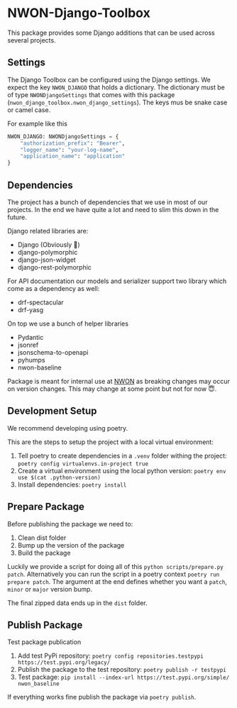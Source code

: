 # NWON-Django-Toolbox

This package provides some Django additions that can be used across several projects.

## Settings

The Django Toolbox can be configured using the Django settings. We expect the key `NWON_DJANGO` that holds a dictionary. The dictionary must be of type `NWONDjangoSettings` that comes with this package (`nwon_django_toolbox.nwon_django_settings`). The keys mus be snake case or camel case.

For example like this

```python
NWON_DJANGO: NWONDjangoSettings = {
    "authorization_prefix": "Bearer",
    "logger_name": "your-log-name",
    "application_name": "application"
}
```

## Dependencies

The project has a bunch of dependencies that we use in most of our projects. In the end we have quite a lot and need to slim this down in the future.

Django related libraries are:

- Django (Obviously 🧠)
- django-polymorphic
- django-json-widget
- django-rest-polymorphic

For API documentation our models and serializer support two library which come as a dependency as well:

- drf-spectacular
- drf-yasg

On top we use a bunch of helper libraries

- Pydantic
- jsonref
- jsonschema-to-openapi
- pyhumps
- nwon-baseline

Package is meant for internal use at [NWON](https://nwon.de) as breaking changes may occur on version changes. This may change at some point but not for now 😇.

## Development Setup

We recommend developing using poetry.

This are the steps to setup the project with a local virtual environment:

1. Tell poetry to create dependencies in a `.venv` folder withing the project: `poetry config virtualenvs.in-project true`
1. Create a virtual environment using the local python version: `poetry env use $(cat .python-version)`
1. Install dependencies: `poetry install`

## Prepare Package

Before publishing the package we need to:

1. Clean dist folder
1. Bump up the version of the package
1. Build the package

Luckily we provide a script for doing all of this `python scripts/prepare.py patch`. Alternatively you can run the script in a poetry context `poetry run prepare patch`. The argument at the end defines whether you want a `patch`, `minor` or `major` version bump.

The final zipped data ends up in the `dist` folder.

## Publish Package 

Test package publication

1. Add test PyPi repository: `poetry config repositories.testpypi https://test.pypi.org/legacy/`
2. Publish the package to the test repository: `poetry publish -r testpypi`
3. Test package: `pip install --index-url https://test.pypi.org/simple/ nwon_baseline`

If everything works fine publish the package via `poetry publish`.
